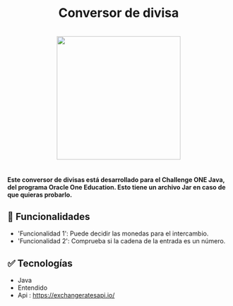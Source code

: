 <h1 align="center">Conversor de divisa</h1>


<div align="center"><br>
<img align="center" width=280rem src="https://user-images.githubusercontent.com/86094668/219646850-1ffd8a83-c719-4ffd-b3bc-4b76cd83a062.png"/>
</div><br>


<h4>
Este conversor de divisas está desarrollado para el Challenge ONE Java, del programa Oracle One Education. Esto tiene un archivo Jar en caso de que quieras probarlo.
</h4>

## :hammer: Funcionalidades

- 'Funcionalidad 1': Puede decidir las monedas para el intercambio.
- 'Funcionalidad 2': Comprueba si la cadena de la entrada es un número. 


## :white_check_mark: Tecnologías
- Java
- Entendido
- Api : https://exchangeratesapi.io/
